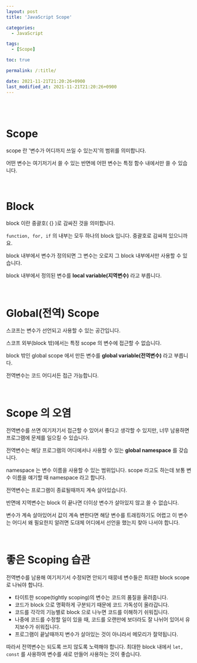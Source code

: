 ```yaml
---
layout: post
title: 'JavaScript Scope'

categories:
  - JavaScript

tags:
  - [Scope]

toc: true

permalink: /:title/

date: 2021-11-21T21:20:26+0900
last_modified_at: 2021-11-21T21:20:26+0900
---
```


<br>
<br>

# Scope

scope 란 '변수가 어디까지 쓰일 수 있는지'의 범위를 의미합니다.

어떤 변수는 여기저기서 쓸 수 있는 반면에 어떤 변수는 특정 함수 내에서만 쓸 수 있습니다.

<br>

# Block

block 이란 중괄호( {} )로 감싸진 것을 의미합니다.

`function, for, if` 의 내부는 모두 하나의 block 입니다. 중괄호로 감싸져 있으니까요.

block 내부에서 변수가 정의되면 그 변수는 오로지 그 block 내부에서만 사용할 수 있습니다.

block 내부에서 정의된 변수를 **local variable(지역변수)** 라고 부릅니다.

<br>

# Global(전역) Scope

스코프는 변수가 선언되고 사용할 수 있는 공간입니다.

스코프 외부(block 밖)에서는 특정 scope 의 변수에 접근할 수 없습니다.

block 밖인 global scope 에서 만든 변수를 **global variable(전역변수)** 라고 부릅니다.

전역변수는 코드 어디서든 접근 가능합니다.

<br>

# Scope 의 오염

전역변수를 쓰면 여기저기서 접근할 수 있어서 좋다고 생각할 수 있지만, 너무 남용하면 프로그램에 문제를 일으킬 수 있습니다.

전역변수는 해당 프로그램의 어디에서나 사용할 수 있는 **global namespace** 를 갖습니다.

namespace 는 변수 이름을 사용할 수 있는 범위입니다. scope 라고도 하는데 보통 변수 이름을 얘기할 때 namespace 라고 합니다.

전역변수는 프로그램이 종료될때까지 계속 살아있습니다.

반면에 지역변수는 block 이 끝나면 더이상 변수가 살아있지 않고 쓸 수 없습니다.

변수가 계속 살아있어서 값이 계속 변한다면 해당 변수를 트래킹하기도 어렵고 이 변수는 어디서 왜 필요한지 알려면 도대체 어디에서 선언을 했는지 찾아 나서야 합니다.

<br>

# 좋은 Scoping 습관

전역변수를 남용해 여기저기서 수정되면 안되기 때뭉네 변수들은 최대한 block scope 로 나눠야 합니다.

- 타이트한 scope(tightly scoping)의 변수는 코드의 품질을 올려줍니다.
- 코드가 block 으로 명확하게 구분되기 때문에 코드 가독성이 올라갑니다.
- 코드를 각각의 기능별로 block 으로 나누면 코드를 이해하기 쉬워집니다.
- 나중에 코드를 수정할 일이 있을 때, 코드를 오랜만에 보더라도 잘 나뉘어 있어서 유지보수가 쉬워집니다.
- 프로그램이 끝날때까지 변수가 살아있는 것이 아니라서 메모리가 절약됩니다.

따라서 전역변수는 되도록 쓰지 않도록 노력해야 합니다. 최대한 block 내에서 `let, const` 를 사용하여 변수를 새로 만들어 사용하는 것이 좋습니다.
